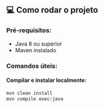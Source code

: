 ## 💻 Como rodar o projeto

### Pré-requisitos:
- Java 8 ou superior
- Maven instalado

### Comandos úteis:

#### Compilar e instalar localmente:
```bash
mvn clean install
mvn compile exec:java
```